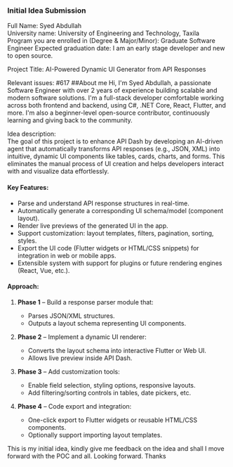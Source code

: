 ### Initial Idea Submission

Full Name: Syed Abdullah  
University name: University of Engineering and Technology, Taxila  
Program you are enrolled in (Degree & Major/Minor): Graduate Software Engineer
Expected graduation date: I am an early stage developer and new to open source.

Project Title: AI-Powered Dynamic UI Generator from API Responses


Relevant issues: #617
##About me
Hi, I'm Syed Abdullah, a passionate Software Engineer with over 2 years of experience building scalable and modern software solutions.
I'm a full-stack developer comfortable working across both frontend and backend, using C#, .NET Core, React, Flutter, and more. I'm also a beginner-level open-source contributor, continuously learning and giving back to the community.

Idea description:  
The goal of this project is to enhance API Dash by developing an AI-driven agent that automatically transforms API responses (e.g., JSON, XML) into intuitive, dynamic UI components like tables, cards, charts, and forms.
This eliminates the manual process of UI creation and helps developers interact with and visualize data effortlessly.

#### Key Features:
- Parse and understand API response structures in real-time.
- Automatically generate a corresponding UI schema/model (component layout).
- Render live previews of the generated UI in the app.
- Support customization: layout templates, filters, pagination, sorting, styles.
- Export the UI code (Flutter widgets or HTML/CSS snippets) for integration in web or mobile apps.
- Extensible system with support for plugins or future rendering engines (React, Vue, etc.).

#### Approach:
1. **Phase 1** – Build a response parser module that:
    - Parses JSON/XML structures.
    - Outputs a layout schema representing UI components.

2. **Phase 2** – Implement a dynamic UI renderer:
    - Converts the layout schema into interactive Flutter or Web UI.
    - Allows live preview inside API Dash.

3. **Phase 3** – Add customization tools:
    - Enable field selection, styling options, responsive layouts.
    - Add filtering/sorting controls in tables, date pickers, etc.

4. **Phase 4** – Code export and integration:
    - One-click export to Flutter widgets or reusable HTML/CSS components.
    - Optionally support importing layout templates.
    
This is my initial idea, kindly give me feedback on the idea and shall I move forward with the POC and all. Looking forward. Thanks